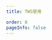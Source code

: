 ```yaml
---
title: TWS使用

order: 8
pageInfo: false
---
```

<VidStack
  src="https://likeyou156156.online:9000/lky/lky/ex2150/ex2150tws.webm"
/>